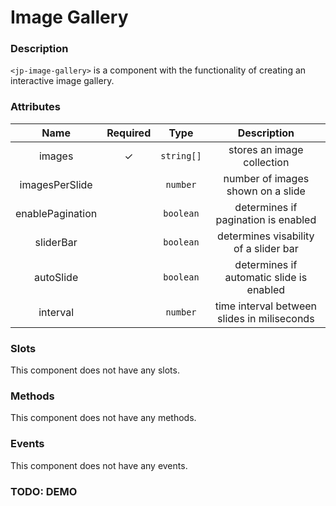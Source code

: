 # Image Gallery

### Description

`<jp-image-gallery>` is a component with the functionality of creating an interactive image gallery.

### Attributes

| **Name** | **Required** | **Type** | **Description** |
| :----: | :----: | :---: | :---: |
| images | ✓ | `string[]` | stores an image collection |
| imagesPerSlide | | `number` | number of images shown on a slide |
| enablePagination | | `boolean` | determines if pagination is enabled |
| sliderBar | | `boolean` | determines visability of a slider bar |
| autoSlide | | `boolean` | determines if automatic slide is enabled |
| interval | | `number` | time interval between slides in miliseconds |
  
### Slots

This component does not have any slots.


### Methods

This component does not have any methods.


### Events

This component does not have any events. 


### TODO: DEMO